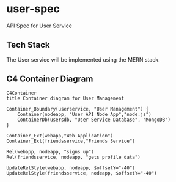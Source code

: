 # user-spec
API Spec for User Service

## Tech Stack

The User service will be implemented using the MERN stack.

## C4 Container Diagram

```mermaid
C4Container
title Container diagram for User Management

Container_Boundary(userservice, "User Management") {
    Container(nodeapp, "User API Node App","node.js")
    ContainerDb(usersdb, "User Service Database", "MongoDB")
}

Container_Ext(webapp,"Web Application")
Container_Ext(friendsservice,"Friends Service")

Rel(webapp, nodeapp, "signs up")
Rel(friendsservice, nodeapp, "gets profile data")

UpdateRelStyle(webapp, nodeapp, $offsetY="-40")
UpdateRelStyle(friendsservice, nodeapp, $offsetY="-40")
```

